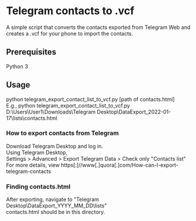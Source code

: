 # Telegram contacts to .vcf

A simple script that converts the contacts exported from Telegram Web and creates a .vcf for your phone to import the contacts. <br>

## Prerequisites

Python 3  <br>

## Usage

python telegram_export_contact_list_to_vcf.py [path of contacts.html] <br>
E.g., python telegram_export_contact_list_to_vcf.py D:\Users\User1\Downloads\Telegram Desktop\DataExport_2022-01-17\lists\contacts.html <br>

### How to export contacts from Telegram

Download Telegram Desktop and log in. <br>
Using Telegram Desktop, <br>
Settings > Advanced > Export Telegram Data > Check only "Contacts list" <br>
For more details, view https[:]//www[.]quora[.]com/How-can-I-export-telegram-contacts <br>

### Finding contacts.html

After exporting, navigate to "Telegram Desktop\DataExport_YYYY_MM_DD\lists" <br>
contacts.html should be in this directory. <br>
